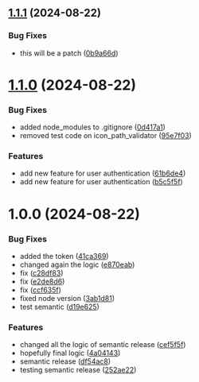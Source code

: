 ## [1.1.1](https://github.com/berishaerblin/webappanalyzer/compare/1.1.0...1.1.1) (2024-08-22)


### Bug Fixes

* this will be a patch ([0b9a66d](https://github.com/berishaerblin/webappanalyzer/commit/0b9a66d837e9dea7af35ed499e18cf80ddda01af))

# [1.1.0](https://github.com/berishaerblin/webappanalyzer/compare/1.0.0...1.1.0) (2024-08-22)


### Bug Fixes

* added node_modules to .gitignore ([0d417a1](https://github.com/berishaerblin/webappanalyzer/commit/0d417a18270336373174ba799aa8b108ad1533f2))
* removed test code on icon_path_validator ([95e7f03](https://github.com/berishaerblin/webappanalyzer/commit/95e7f0317e771a519f63c87abbf2c877845576b0))


### Features

* add new feature for user authentication ([61b6de4](https://github.com/berishaerblin/webappanalyzer/commit/61b6de445a4a34459754dd37dc1bfe6a5590ad9f))
* add new feature for user authentication ([b5c5f5f](https://github.com/berishaerblin/webappanalyzer/commit/b5c5f5f71c677a59dfe948148696b3837412bb12))

# 1.0.0 (2024-08-22)


### Bug Fixes

* added the token ([41ca369](https://github.com/berishaerblin/webappanalyzer/commit/41ca369f300a7c23bcd0565b2964ab511f304176))
* changed again the logic ([e870eab](https://github.com/berishaerblin/webappanalyzer/commit/e870eabfba95f9a7d09b291eefc5141d45c180fd))
* fix ([c28df83](https://github.com/berishaerblin/webappanalyzer/commit/c28df832931732f865d53ddd6e115811c99ba452))
* fix ([e2de8d6](https://github.com/berishaerblin/webappanalyzer/commit/e2de8d665124ae7bfc3c4f4627d7bede1511812c))
* fix ([ccf635f](https://github.com/berishaerblin/webappanalyzer/commit/ccf635f035d0458d29423ac60c72e8f4ef9340e4))
* fixed node version ([3ab1d81](https://github.com/berishaerblin/webappanalyzer/commit/3ab1d8132c358106643d31328d9a3d6e7cba4efd))
* test semantic ([d19e625](https://github.com/berishaerblin/webappanalyzer/commit/d19e62558d373fb290c735cb0059778277f5a41f))


### Features

* changed all the logic of semantic release ([cef5f5f](https://github.com/berishaerblin/webappanalyzer/commit/cef5f5f1b50bf6a9ee60b95b3d45fab6d2c0abe4))
* hopefully final logic ([4a04143](https://github.com/berishaerblin/webappanalyzer/commit/4a04143258845cef60b2f4d12d1885a9cebcecac))
* semantic release ([df54ac8](https://github.com/berishaerblin/webappanalyzer/commit/df54ac85f776d994b6e14a25e7a053cac10234de))
* testing semantic release ([252ae22](https://github.com/berishaerblin/webappanalyzer/commit/252ae22a02fb82818d99094a7086178b763f8487))
